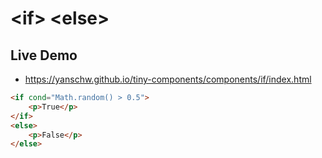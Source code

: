 # &lt;if&gt; &lt;else&gt; 

## Live Demo
- https://yanschw.github.io/tiny-components/components/if/index.html

```html
<if cond="Math.random() > 0.5">
    <p>True</p>
</if>
<else>
    <p>False</p>
</else>
```
